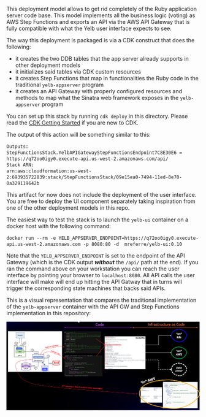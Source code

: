 This deployment model allows to get rid completely of the Ruby application server code base. This model implements all the business logic (voting) as AWS Step Functions and exports an API via the AWS API Gateway that is fully compatible with what the Yelb user interface expects to see. 

The way this deployment is packaged is via a CDK construct that does the following: 
- it creates the two DDB tables that the app server already supports in other deployment models
- it initializes said tables via CDK custom resources 
- it creates Step Functions that map in functionalities the Ruby code in the traditional `yelb-appserver` program
- it creates an API Gateway with properly configured resources and methods to map what the Sinatra web framework exposes in the `yelb-appserver` program

You can set up this stack by running `cdk deploy` in this directory. Please read the [CDK Getting Started](https://docs.aws.amazon.com/cdk/v2/guide/getting_started.html) if you are new to CDK. 

The output of this action will be something similar to this: 
```
Outputs:
StepFunctionsStack.YelbAPIGatewayStepFunctionsEndpoint7C8E30E6 = https://q72oo0igy0.execute-api.us-west-2.amazonaws.com/api/
Stack ARN:
arn:aws:cloudformation:us-west-2:693935722839:stack/StepFunctionsStack/09e15ea0-7494-11ed-8e70-0a329119642b
```
This artifact for now does not include the deployment of the user interface. You are free to deploy the UI component separately taking inspiration from one of the other deployment models in this repo. 

The easiest way to test the stack is to launch the `yelb-ui` container on a docker host with the following command: 

```
docker run --rm -e YELB_APPSERVER_ENDPOINT=https://q72oo0igy0.execute-api.us-west-2.amazonaws.com -p 8080:80 -d  mreferre/yelb-ui:0.10
```

Note that the `YELB_APPSERVER_ENDPOINT` is set to the endpoint of the API Gateway (which is the CDK output ***without*** the `/api/` path at the end). If you ran the command above on your workstation you can reach the user interface by pointing your browser to `localhost:8080`. All API calls the user interface will make will end up hitting the API Gatway that in turns will trigger the corresponding state machines that backs said APIs. 

This is a visual representation that compares the traditional implementation of the `yelb-appserver` container with the API GW and Step Functions implementation in this repository:


![yelb-appserver-step-functions](../../../../images/yelb-appserver-step-functions.png) 

